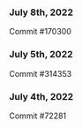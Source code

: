 ### July 8th, 2022

Commit #170300

### July 5th, 2022

Commit #314353


### July 4th, 2022

Commit #72281
